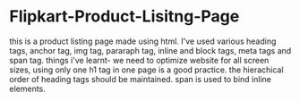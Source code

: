 # Flipkart-Product-Lisitng-Page
this is a product listing page made using html.
I've used various heading tags, anchor tag, img tag, pararaph tag, inline and block tags, meta tags and span tag.
things i've learnt- 
we need to optimize website for all screen sizes, 
using only one h1 tag in one page is a good practice.
the hierachical order of heading tags should be maintained.
span is used to bind inline elements.
